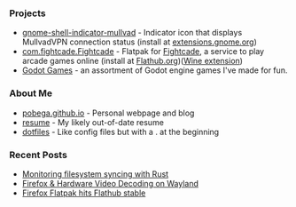 ### Projects
- [gnome-shell-indicator-mullvad](https://github.com/Pobega/gnome-shell-extension-mullvad-indicator) -  Indicator icon that displays MullvadVPN connection status (install at [extensions.gnome.org](https://extensions.gnome.org/extension/3560/mullvad-indicator/))
- [com.fightcade.Fightcade](https://github.com/flathub/com.fightcade.Fightcade) - Flatpak for [Fightcade](https://www.fightcade.com/), a service to play arcade games online (install at [Flathub.org](https://flathub.org/apps/details/com.fightcade.Fightcade))([Wine extension](https://github.com/flathub/com.fightcade.Fightcade.Wine))
- [Godot Games](https://github.com/Pobega/GodotGames) - an assortment of Godot engine games I've made for fun.

### About Me
- [pobega.github.io](https://pobega.github.io) - Personal webpage and blog
- [resume](https://github.com/Pobega/resume) - My likely out-of-date resume
- [dotfiles](https://github.com/Pobega/dotfiles) - Like config files but with a . at the beginning

### Recent Posts
<!-- BLOG-POST-LIST:START -->
- [Monitoring filesystem syncing with Rust](https://pobe.ga/posts/rust-filesystem-sync/)
- [Firefox & Hardware Video Decoding on Wayland](https://pobe.ga/posts/firefox-video-decoding/)
- [Firefox Flatpak hits Flathub stable](https://pobe.ga/posts/firefox-flatpak-stable/)
<!-- BLOG-POST-LIST:END -->

